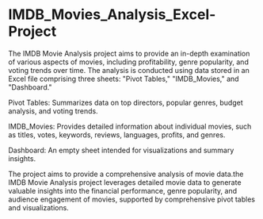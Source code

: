 # IMDB_Movies_Analysis_Excel-Project
The IMDB Movie Analysis project aims to provide an in-depth examination of various aspects of movies, including profitability, genre popularity, and voting trends over time. The analysis is conducted using data stored in an Excel file comprising three sheets: "Pivot Tables," "IMDB_Movies," and "Dashboard."

Pivot Tables: Summarizes data on top directors, popular genres, budget analysis, and voting trends.

IMDB_Movies: Provides detailed information about individual movies, such as titles, votes, keywords, reviews, languages, profits, and genres.

Dashboard: An empty sheet intended for visualizations and summary insights.

The project aims to provide a comprehensive analysis of movie data.the IMDB Movie Analysis project leverages detailed movie data to generate valuable insights into the financial performance, genre popularity, and audience engagement of movies, supported by comprehensive pivot tables and visualizations.






